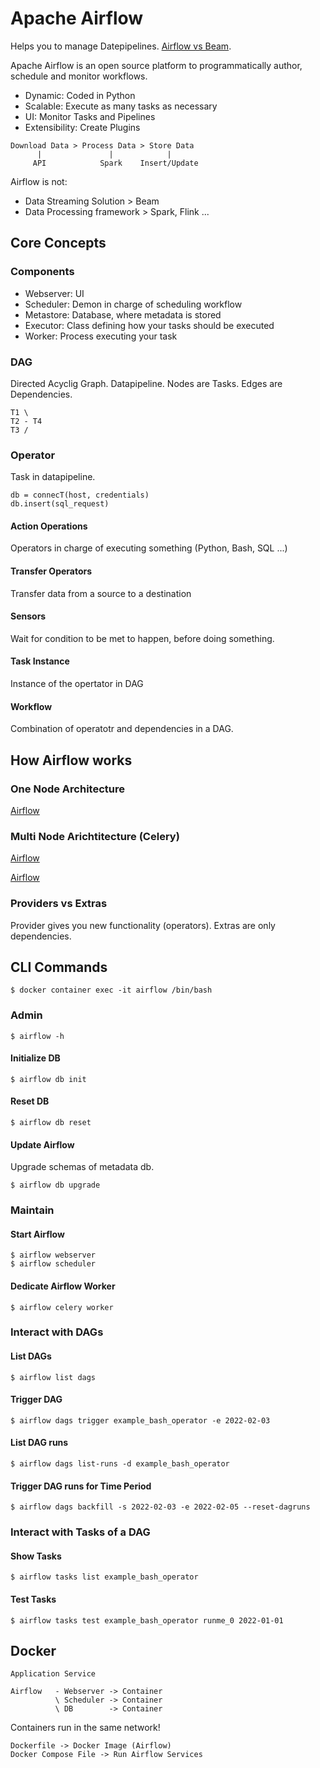 # Apache Airflow

Helps you to manage Datepipelines. [Airflow vs Beam](https://www.astronomer.io/blog/airflow-vs-apache-beam/).  

Apache Airflow is an open source platform to programmatically author, schedule and monitor workflows.

* Dynamic: Coded in Python
* Scalable: Execute as many tasks as necessary
* UI: Monitor Tasks and Pipelines
* Extensibility: Create Plugins
<a/>

    Download Data > Process Data > Store Data
          |               |            |
         API            Spark    Insert/Update

Airflow is not:
* Data Streaming Solution > Beam
* Data Processing framework > Spark, Flink ...
<a/>

## Core Concepts

### Components

* Webserver: UI
* Scheduler: Demon in charge of scheduling workflow
* Metastore: Database, where metadata is stored
* Executor: Class defining how your tasks should be executed
* Worker: Process executing your task
<a/>

### DAG

Directed Acyclig Graph. Datapipeline. Nodes are Tasks. Edges are Dependencies.

    T1 \
    T2 - T4
    T3 /
    
### Operator

Task in datapipeline.

    db = connecT(host, credentials)
    db.insert(sql_request)

#### Action Operations

Operators in charge of executing something (Python, Bash, SQL ...)

#### Transfer Operators

Transfer data from a source to a destination

#### Sensors

Wait for condition to be met to happen, before doing something.

#### Task Instance

Instance of the opertator in DAG

#### Workflow

Combination of operatotr and dependencies in a DAG.

## How Airflow works

### One Node Architecture

[Airflow](../../img/airflow_1.jpg)

### Multi Node Arichtitecture (Celery)

[Airflow](../../img/airflow_2.jpg)

[Airflow](../../img/airflow_3.jpg)

### Providers vs Extras

Provider gives you new functionality (operators). Extras are only dependencies.

## CLI Commands

    $ docker container exec -it airflow /bin/bash

### Admin

    $ airflow -h

#### Initialize DB

    $ airflow db init

#### Reset DB

    $ airflow db reset
    
#### Update Airflow

Upgrade schemas of metadata db.

    $ airflow db upgrade
    
### Maintain

#### Start Airflow

    $ airflow webserver
    $ airflow scheduler

#### Dedicate Airflow Worker

    $ airflow celery worker

### Interact with DAGs

#### List DAGs

    $ airflow list dags
    
#### Trigger DAG

    $ airflow dags trigger example_bash_operator -e 2022-02-03

#### List DAG runs

    $ airflow dags list-runs -d example_bash_operator
    
#### Trigger DAG runs for Time Period

    $ airflow dags backfill -s 2022-02-03 -e 2022-02-05 --reset-dagruns
    
### Interact with Tasks of a DAG

#### Show Tasks

    $ airflow tasks list example_bash_operator
    
#### Test Tasks

    $ airflow tasks test example_bash_operator runme_0 2022-01-01


## Docker

    Application Service
    
    Airflow   - Webserver -> Container
              \ Scheduler -> Container
              \ DB        -> Container

Containers run in the same network!
    
    Dockerfile -> Docker Image (Airflow)
    Docker Compose File -> Run Airflow Services
